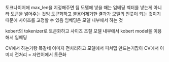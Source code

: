 토크나이저에 max_len을 지정해주면 됨
모델에 넣을 때는 임베딩 벡터를 넣는게 아니라 토큰을 넣어주는 것임
토큰화하고 불용어제거한 결과가 모델의 인풋이 되는 것이기 때문에 사이즈를 고정할 수 있음
임베딩은 모델 내부에서 하는 것

kobert의 tokenizer로 토큰화하고 사이즈 조절
모델 내부에서 kobert model을 이용해서 임베딩

CV에서 하는거랑 똑같네 이미지 전처리하고 모델에서 피쳐맵 만드는거잖아
CV에서 이미지 전처리 = 자연어에서 토큰화
